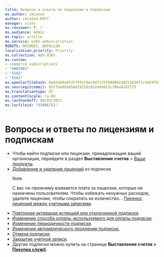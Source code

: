 ```yaml
---
title: Вопросы и ответы по лицензиям и подпискам
ms.author: cmcatee
author: cmcatee-MSFT
manager: scotv
ms.reviewer: ?, ?
ms.audience: Admin
ms.topic: article
ms.service: o365-administration
ROBOTS: NOINDEX, NOFOLLOW
localization_priority: Priority
ms.collection: Adm_O365
ms.custom:
- commerce_subscriptions
- "9002903"
- "5582"
- "5583"
ms.openlocfilehash: 0a6d169a0fdff9fe7dec9d7175f80d092a0251839f2c4d29f42f1b884c6a6f44
ms.sourcegitcommit: b5f7da89a650d2915dc652449623c78be6247175
ms.translationtype: HT
ms.contentlocale: ru-RU
ms.lasthandoff: 08/05/2021
ms.locfileid: "53986751"
---
```

# <a name="license-or-subscription-faq"></a>Вопросы и ответы по лицензиям и подпискам

- Чтобы найти подписки или лицензии, принадлежащие вашей организации, перейдите в раздел **Выставление счетов** > [Ваши продукты](https://go.microsoft.com/fwlink/p/?linkid=842054).
- [Добавление и удаление лицензий](https://docs.microsoft.com/alchemyinsights/how-to-add-or-reduce-licenses) из подписки.
    > [!NOTE]
    > С вас по-прежнему взимается плата за лицензии, которые не назначены пользователям. Чтобы избежать ненужных расходов, удалите лицензии, чтобы сократить их количество.
. [Перенос лицензий между учетными записями](https://docs.microsoft.com/alchemyinsights/transfer-licenses-between-tenants).
- [Повторная активация истекшей или отключенной подписки](https://go.microsoft.com/fwlink/p/?linkid=2117519).
- [Изменение способа оплаты, используемого для оплаты подписки](https://go.microsoft.com/fwlink/p/?linkid=2117167).
- [Изменение периодичности подписки](https://go.microsoft.com/fwlink/p/?linkid=2119112).
- [Изменение автоматического продления подписки.](https://go.microsoft.com/fwlink/p/?linkid=2119216)
- [Отмена подписки](https://go.microsoft.com/fwlink/p/?linkid=2119113).
- [Закрытие учетной записи](https://docs.microsoft.com/alchemyinsights/how-to-close-your-account).
- Другие подписки можно купить на странице **Выставление счетов > [Покупка служб](https://go.microsoft.com/fwlink/p/?linkid=868433)**.